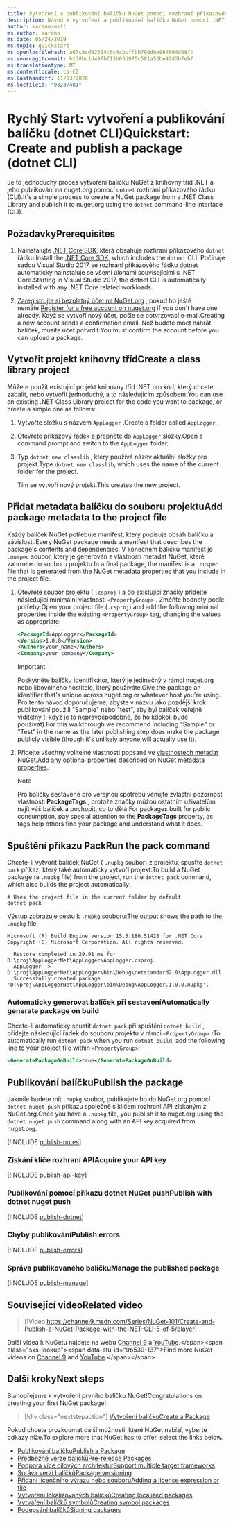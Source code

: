 ```yaml
---
title: Vytvoření a publikování balíčku NuGet pomocí rozhraní příkazového řádku dotnet
description: Návod k vytvoření a publikování balíčku NuGet pomocí .NET Core CLI, dotnet.
author: karann-msft
ms.author: karann
ms.date: 05/24/2019
ms.topic: quickstart
ms.openlocfilehash: a67c8cd92304c6c4abcffbb79ddbe964664d08fb
ms.sourcegitcommit: b138bc1d49fbf13b63d975c581a53be4283b7ebf
ms.translationtype: MT
ms.contentlocale: cs-CZ
ms.lasthandoff: 11/03/2020
ms.locfileid: "93237481"
---
```

# <a name="quickstart-create-and-publish-a-package-dotnet-cli"></a><span data-ttu-id="9b539-103">Rychlý Start: vytvoření a publikování balíčku (dotnet CLI)</span><span class="sxs-lookup"><span data-stu-id="9b539-103">Quickstart: Create and publish a package (dotnet CLI)</span></span>

<span data-ttu-id="9b539-104">Je to jednoduchý proces vytvoření balíčku NuGet z knihovny tříd .NET a jeho publikování na nuget.org pomocí `dotnet` rozhraní příkazového řádku (CLI).</span><span class="sxs-lookup"><span data-stu-id="9b539-104">It's a simple process to create a NuGet package from a .NET Class Library and publish it to nuget.org using the `dotnet` command-line interface (CLI).</span></span>

## <a name="prerequisites"></a><span data-ttu-id="9b539-105">Požadavky</span><span class="sxs-lookup"><span data-stu-id="9b539-105">Prerequisites</span></span>

1. <span data-ttu-id="9b539-106">Nainstalujte [.NET Core SDK](https://www.microsoft.com/net/download/), která obsahuje rozhraní příkazového `dotnet` řádku.</span><span class="sxs-lookup"><span data-stu-id="9b539-106">Install the [.NET Core SDK](https://www.microsoft.com/net/download/), which includes the `dotnet` CLI.</span></span> <span data-ttu-id="9b539-107">Počínaje sadou Visual Studio 2017 se rozhraní příkazového řádku dotnet automaticky nainstaluje se všemi úlohami souvisejícími s .NET Core.</span><span class="sxs-lookup"><span data-stu-id="9b539-107">Starting in Visual Studio 2017, the dotnet CLI is automatically installed with any .NET Core related workloads.</span></span>

1. <span data-ttu-id="9b539-108">[Zaregistrujte si bezplatný účet na NuGet.org](https://www.nuget.org/users/account/LogOn?returnUrl=%2F) , pokud ho ještě nemáte.</span><span class="sxs-lookup"><span data-stu-id="9b539-108">[Register for a free account on nuget.org](https://www.nuget.org/users/account/LogOn?returnUrl=%2F) if you don't have one already.</span></span> <span data-ttu-id="9b539-109">Když se vytvoří nový účet, pošle se potvrzovací e-mail.</span><span class="sxs-lookup"><span data-stu-id="9b539-109">Creating a new account sends a confirmation email.</span></span> <span data-ttu-id="9b539-110">Než budete moct nahrát balíček, musíte účet potvrdit.</span><span class="sxs-lookup"><span data-stu-id="9b539-110">You must confirm the account before you can upload a package.</span></span>

## <a name="create-a-class-library-project"></a><span data-ttu-id="9b539-111">Vytvořit projekt knihovny tříd</span><span class="sxs-lookup"><span data-stu-id="9b539-111">Create a class library project</span></span>

<span data-ttu-id="9b539-112">Můžete použít existující projekt knihovny tříd .NET pro kód, který chcete zabalit, nebo vytvořit jednoduchý, a to následujícím způsobem:</span><span class="sxs-lookup"><span data-stu-id="9b539-112">You can use an existing .NET Class Library project for the code you want to package, or create a simple one as follows:</span></span>

1. <span data-ttu-id="9b539-113">Vytvořte složku s názvem `AppLogger` .</span><span class="sxs-lookup"><span data-stu-id="9b539-113">Create a folder called `AppLogger`.</span></span>

1. <span data-ttu-id="9b539-114">Otevřete příkazový řádek a přepněte do `AppLogger` složky.</span><span class="sxs-lookup"><span data-stu-id="9b539-114">Open a command prompt and switch to the `AppLogger` folder.</span></span>

1. <span data-ttu-id="9b539-115">Typ `dotnet new classlib` , který používá název aktuální složky pro projekt.</span><span class="sxs-lookup"><span data-stu-id="9b539-115">Type `dotnet new classlib`, which uses the name of the current folder for the project.</span></span>

   <span data-ttu-id="9b539-116">Tím se vytvoří nový projekt.</span><span class="sxs-lookup"><span data-stu-id="9b539-116">This creates the new project.</span></span>

## <a name="add-package-metadata-to-the-project-file"></a><span data-ttu-id="9b539-117">Přidat metadata balíčku do souboru projektu</span><span class="sxs-lookup"><span data-stu-id="9b539-117">Add package metadata to the project file</span></span>

<span data-ttu-id="9b539-118">Každý balíček NuGet potřebuje manifest, který popisuje obsah balíčku a závislosti.</span><span class="sxs-lookup"><span data-stu-id="9b539-118">Every NuGet package needs a manifest that describes the package's contents and dependencies.</span></span> <span data-ttu-id="9b539-119">V konečném balíčku manifest je `.nuspec` soubor, který je generován z vlastností metadat NuGet, které zahrnete do souboru projektu.</span><span class="sxs-lookup"><span data-stu-id="9b539-119">In a final package, the manifest is a `.nuspec` file that is generated from the NuGet metadata properties that you include in the project file.</span></span>

1. <span data-ttu-id="9b539-120">Otevřete soubor projektu ( `.csproj` ) a do existující značky přidejte následující minimální vlastnosti `<PropertyGroup>` . Změňte hodnoty podle potřeby:</span><span class="sxs-lookup"><span data-stu-id="9b539-120">Open your project file (`.csproj`) and add the following minimal properties inside the existing `<PropertyGroup>` tag, changing the values as appropriate:</span></span>

    ```xml
    <PackageId>AppLogger</PackageId>
    <Version>1.0.0</Version>
    <Authors>your_name</Authors>
    <Company>your_company</Company>
    ```

    > [!Important]
    > <span data-ttu-id="9b539-121">Poskytněte balíčku identifikátor, který je jedinečný v rámci nuget.org nebo libovolného hostitele, který používáte.</span><span class="sxs-lookup"><span data-stu-id="9b539-121">Give the package an identifier that's unique across nuget.org or whatever host you're using.</span></span> <span data-ttu-id="9b539-122">Pro tento návod doporučujeme, abyste v názvu jako pozdější krok publikování použili "Sample" nebo "test", aby byl balíček veřejně viditelný (i když je to nepravděpodobné, že ho kdokoli bude používat).</span><span class="sxs-lookup"><span data-stu-id="9b539-122">For this walkthrough we recommend including "Sample" or "Test" in the name as the later publishing step does make the package publicly visible (though it's unlikely anyone will actually use it).</span></span>

1. <span data-ttu-id="9b539-123">Přidejte všechny volitelné vlastnosti popsané ve [vlastnostech metadat NuGet](/dotnet/core/tools/csproj#nuget-metadata-properties).</span><span class="sxs-lookup"><span data-stu-id="9b539-123">Add any optional properties described on [NuGet metadata properties](/dotnet/core/tools/csproj#nuget-metadata-properties).</span></span>

    > [!Note]
    > <span data-ttu-id="9b539-124">Pro balíčky sestavené pro veřejnou spotřebu věnujte zvláštní pozornost vlastnosti **PackageTags** , protože značky můžou ostatním uživatelům najít váš balíček a pochopit, co to dělá.</span><span class="sxs-lookup"><span data-stu-id="9b539-124">For packages built for public consumption, pay special attention to the **PackageTags** property, as tags help others find your package and understand what it does.</span></span>

## <a name="run-the-pack-command"></a><span data-ttu-id="9b539-125">Spuštění příkazu Pack</span><span class="sxs-lookup"><span data-stu-id="9b539-125">Run the pack command</span></span>

<span data-ttu-id="9b539-126">Chcete-li vytvořit balíček NuGet ( `.nupkg` soubor) z projektu, spusťte `dotnet pack` příkaz, který také automaticky vytvoří projekt:</span><span class="sxs-lookup"><span data-stu-id="9b539-126">To build a NuGet package (a `.nupkg` file) from the project, run the `dotnet pack` command, which also builds the project automatically:</span></span>

```dotnetcli
# Uses the project file in the current folder by default
dotnet pack
```

<span data-ttu-id="9b539-127">Výstup zobrazuje cestu k `.nupkg` souboru:</span><span class="sxs-lookup"><span data-stu-id="9b539-127">The output shows the path to the `.nupkg` file:</span></span>

```output
Microsoft (R) Build Engine version 15.5.180.51428 for .NET Core
Copyright (C) Microsoft Corporation. All rights reserved.

  Restore completed in 29.91 ms for D:\proj\AppLoggerNet\AppLogger\AppLogger.csproj.
  AppLogger -> D:\proj\AppLoggerNet\AppLogger\bin\Debug\netstandard2.0\AppLogger.dll
  Successfully created package 'D:\proj\AppLoggerNet\AppLogger\bin\Debug\AppLogger.1.0.0.nupkg'.
```

### <a name="automatically-generate-package-on-build"></a><span data-ttu-id="9b539-128">Automaticky generovat balíček při sestavení</span><span class="sxs-lookup"><span data-stu-id="9b539-128">Automatically generate package on build</span></span>

<span data-ttu-id="9b539-129">Chcete-li automaticky spustit `dotnet pack` při spuštění `dotnet build` , přidejte následující řádek do souboru projektu v rámci `<PropertyGroup>` :</span><span class="sxs-lookup"><span data-stu-id="9b539-129">To automatically run `dotnet pack` when you run `dotnet build`, add the following line to your project file within `<PropertyGroup>`:</span></span>

```xml
<GeneratePackageOnBuild>true</GeneratePackageOnBuild>
```

## <a name="publish-the-package"></a><span data-ttu-id="9b539-130">Publikování balíčku</span><span class="sxs-lookup"><span data-stu-id="9b539-130">Publish the package</span></span>

<span data-ttu-id="9b539-131">Jakmile budete mít `.nupkg` soubor, publikujete ho do NuGet.org pomocí `dotnet nuget push` příkazu společně s klíčem rozhraní API získaným z NuGet.org.</span><span class="sxs-lookup"><span data-stu-id="9b539-131">Once you have a `.nupkg` file, you publish it to nuget.org using the `dotnet nuget push` command along with an API key acquired from nuget.org.</span></span>

[!INCLUDE [publish-notes](includes/publish-notes.md)]

### <a name="acquire-your-api-key"></a><span data-ttu-id="9b539-132">Získání klíče rozhraní API</span><span class="sxs-lookup"><span data-stu-id="9b539-132">Acquire your API key</span></span>

[!INCLUDE [publish-api-key](includes/publish-api-key.md)]

### <a name="publish-with-dotnet-nuget-push"></a><span data-ttu-id="9b539-133">Publikování pomocí příkazu dotnet NuGet push</span><span class="sxs-lookup"><span data-stu-id="9b539-133">Publish with dotnet nuget push</span></span>

[!INCLUDE [publish-dotnet](includes/publish-dotnet.md)]

### <a name="publish-errors"></a><span data-ttu-id="9b539-134">Chyby publikování</span><span class="sxs-lookup"><span data-stu-id="9b539-134">Publish errors</span></span>

[!INCLUDE [publish-errors](includes/publish-errors.md)]

### <a name="manage-the-published-package"></a><span data-ttu-id="9b539-135">Správa publikovaného balíčku</span><span class="sxs-lookup"><span data-stu-id="9b539-135">Manage the published package</span></span>

[!INCLUDE [publish-manage](includes/publish-manage.md)]

## <a name="related-video"></a><span data-ttu-id="9b539-136">Související video</span><span class="sxs-lookup"><span data-stu-id="9b539-136">Related video</span></span>

> [!Video https://channel9.msdn.com/Series/NuGet-101/Create-and-Publish-a-NuGet-Package-with-the-NET-CLI-5-of-5/player]

<span data-ttu-id="9b539-137">Další videa k NuGetu najdete na webu [Channel 9](https://channel9.msdn.com/Series/NuGet-101) a [YouTube](https://www.youtube.com/playlist?list=PLdo4fOcmZ0oVLvfkFk8O9h6v2Dcdh2bh_).</span><span class="sxs-lookup"><span data-stu-id="9b539-137">Find more NuGet videos on [Channel 9](https://channel9.msdn.com/Series/NuGet-101) and [YouTube](https://www.youtube.com/playlist?list=PLdo4fOcmZ0oVLvfkFk8O9h6v2Dcdh2bh_).</span></span>

## <a name="next-steps"></a><span data-ttu-id="9b539-138">Další kroky</span><span class="sxs-lookup"><span data-stu-id="9b539-138">Next steps</span></span>

<span data-ttu-id="9b539-139">Blahopřejeme k vytvoření prvního balíčku NuGet!</span><span class="sxs-lookup"><span data-stu-id="9b539-139">Congratulations on creating your first NuGet package!</span></span>

> [!div class="nextstepaction"]
> [<span data-ttu-id="9b539-140">Vytvoření balíčku</span><span class="sxs-lookup"><span data-stu-id="9b539-140">Create a Package</span></span>](../create-packages/creating-a-package-dotnet-cli.md)

<span data-ttu-id="9b539-141">Pokud chcete prozkoumat další možnosti, které NuGet nabízí, vyberte odkazy níže.</span><span class="sxs-lookup"><span data-stu-id="9b539-141">To explore more that NuGet has to offer, select the links below.</span></span>

- [<span data-ttu-id="9b539-142">Publikování balíčku</span><span class="sxs-lookup"><span data-stu-id="9b539-142">Publish a Package</span></span>](../nuget-org/publish-a-package.md)
- [<span data-ttu-id="9b539-143">Předběžné verze balíčků</span><span class="sxs-lookup"><span data-stu-id="9b539-143">Pre-release Packages</span></span>](../create-packages/Prerelease-Packages.md)
- [<span data-ttu-id="9b539-144">Podpora více cílových architektur</span><span class="sxs-lookup"><span data-stu-id="9b539-144">Support multiple target frameworks</span></span>](../create-packages/multiple-target-frameworks-project-file.md)
- [<span data-ttu-id="9b539-145">Správa verzí balíčků</span><span class="sxs-lookup"><span data-stu-id="9b539-145">Package versioning</span></span>](../concepts/package-versioning.md)
- [<span data-ttu-id="9b539-146">Přidání licenčního výrazu nebo souboru</span><span class="sxs-lookup"><span data-stu-id="9b539-146">Adding a license expression or file</span></span>](../reference/msbuild-targets#packing-a-license-expression-or-a-license-file)
- [<span data-ttu-id="9b539-147">Vytvoření lokalizovaných balíčků</span><span class="sxs-lookup"><span data-stu-id="9b539-147">Creating localized packages</span></span>](../create-packages/creating-localized-packages.md)
- [<span data-ttu-id="9b539-148">Vytváření balíčků symbolů</span><span class="sxs-lookup"><span data-stu-id="9b539-148">Creating symbol packages</span></span>](../create-packages/symbol-packages-snupkg.md)
- [<span data-ttu-id="9b539-149">Podepsání balíčků</span><span class="sxs-lookup"><span data-stu-id="9b539-149">Signing packages</span></span>](../create-packages/Sign-a-package.md)
